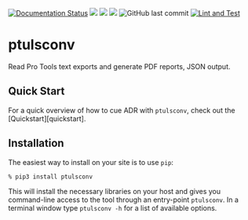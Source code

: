 [![Documentation Status](https://readthedocs.org/projects/ptulsconv/badge/?version=latest)](https://ptulsconv.readthedocs.io/en/latest/?badge=latest)
![](https://img.shields.io/github/license/iluvcapra/ptulsconv.svg)
![](https://img.shields.io/pypi/pyversions/ptulsconv.svg) 
[![](https://img.shields.io/pypi/v/ptulsconv.svg)][pypi]
![GitHub last commit](https://img.shields.io/github/last-commit/iluvcapra/pycmx)
[![Lint and Test](https://github.com/iluvcapra/ptulsconv/actions/workflows/python-package.yml/badge.svg)](https://github.com/iluvcapra/ptulsconv/actions/workflows/python-package.yml)

[pypi]: https://pypi.org/project/ptulsconv/


# ptulsconv

Read Pro Tools text exports and generate PDF reports, JSON output.

## Quick Start

For a quick overview of how to cue ADR with `ptulsconv`, check out the [Quickstart][quickstart].


## Installation

The easiest way to install on your site is to use `pip`:

    % pip3 install ptulsconv
    
This will install the necessary libraries on your host and gives you 
command-line access to the tool through an entry-point `ptulsconv`. In a 
terminal window type `ptulsconv -h` for a list of available options.


